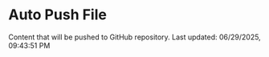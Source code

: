 # Auto Push File

Content that will be pushed to GitHub repository.
Last updated: 06/29/2025, 09:43:51 PM